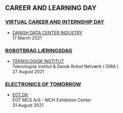 ## CAREER AND LEARNING DAY

### [VIRTUAL CAREER AND INTERNSHIP DAY](https://www.ucl.dk/nyheder/business-og-digital-udvikling/45-it-studerende-blev-klogere-paa-datacenterbranchen-til-online-praktik--og-karrieredag)  

- [DANISH DATA CENTER INDUSTRY](https://www.datacenterindustrien.dk/)  
17 March 2021

### [ROBOTBRAG LÆRINGSDAG](https://www.dira.dk/kalender/dira-arrangementer/dira-business-og-robotbrag-2021/)

- [TEKNOLOGISK INSTITUT](https://www.teknologisk.dk/)  
Teknologisk Institut & Dansk Robot Netværk ( DIRA )  
27 August 2021

### [ELECTRONICS OF TOMORROW](https://www.eot-expo.com/about/about-eot)

- [EOT.DK](https://www.eot.dk/)  
EOT MCS A/S - MCH Exhibition Center  
31 August 2021
